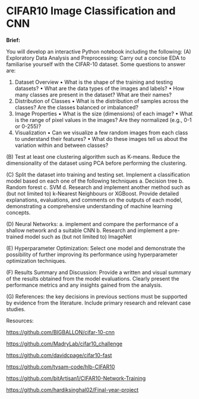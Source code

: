 # CIFAR10 Image Classification and CNN
<b>Brief:</b>

You will develop an interactive Python notebook including the following:
(A)	Exploratory Data Analysis and Preprocessing: Carry out a concise EDA to familiarise yourself with the CIFAR-10 dataset. Some questions to answer are:
1. Dataset Overview
•	What is the shape of the training and testing datasets?
•	What are the data types of the images and labels?
•	How many classes are present in the dataset? What are their names?
2. Distribution of Classes
•	What is the distribution of samples across the classes? Are the classes balanced or imbalanced?
3. Image Properties
•	What is the size (dimensions) of each image?
•	What is the range of pixel values in the images? Are they normalized (e.g., 0-1 or 0-255)?
4. Visualization
•	Can we visualize a few random images from each class to understand their features?
•	What do these images tell us about the variation within and between classes?

(B)	Test at least one clustering algorithm such as K-means. Reduce the dimensionality of the dataset using PCA before performing the clustering. 

(C)	Split the dataset into training and testing set. Implement a classification model based on each one of the following techniques
a.	Decision tree
b.	Random forest
c.	SVM
d.	Research and implement another method such as (but not limited to)  k-Nearest Neighbours or XGBoost.
Provide detailed explanations, evaluations, and comments on the outputs of each model, demonstrating a comprehensive understanding of machine learning concepts.

(D)	Neural Networks: 
a.	implement and compare the performance of a shallow network and a suitable CNN
b.	Research and implement a pre-trained model such as (but not limited to) ImageNet

(E)	Hyperparameter Optimization: Select one model and demonstrate the possibility of further improving its performance using hyperparameter optimization techniques.

(F)	Results Summary and Discussion: Provide a written and visual summary of the results obtained from the model evaluations. Clearly present the performance metrics and any insights gained from the analysis.

(G)	References: the key decisions in previous sections must be supported by evidence from the literature. Include primary research and relevant case studies.

Resources:

https://github.com/BIGBALLON/cifar-10-cnn

https://github.com/MadryLab/cifar10_challenge

https://github.com/davidcpage/cifar10-fast

https://github.com/tysam-code/hlb-CIFAR10

https://github.com/bitArtisan1/CIFAR10-Network-Training

https://github.com/hardiksinghal02/Final-year-project
